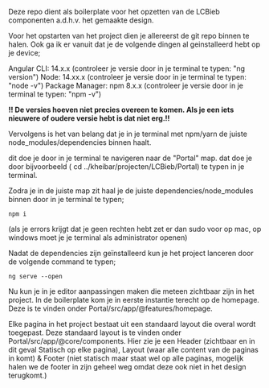 Deze repo dient als boilerplate voor het opzetten van de LCBieb componenten a.d.h.v. het gemaakte design.

Voor het opstarten van het project dien je allereerst de git repo binnen te halen.
Ook ga ik er vanuit dat je de volgende dingen al geinstalleerd hebt op je device;

Angular CLI: 14.x.x (controleer je versie door in je terminal te typen: "ng version")
Node: 14.xx.x (controleer je versie door in je terminal te typen: "node -v")
Package Manager: npm 8.x.x (controleer je versie door in je terminal te typen: "npm -v")

**!! De versies hoeven niet precies overeen te komen. Als je een iets nieuwere of oudere versie hebt is dat niet erg.!!**

Vervolgens is het van belang dat je in je terminal met npm/yarn de juiste node_modules/dependencies binnen haalt.

dit doe je door in je terminal te navigeren naar de "Portal" map. dat doe je door bijvoorbeeld ( cd ../kheibar/projecten/LCBieb/Portal) te typen in je terminal.

Zodra je in de juiste map zit haal je de juiste dependencies/node_modules binnen door in je terminal te typen;

`npm i`

(als je errors krijgt dat je geen rechten hebt zet er dan sudo voor op mac, op windows moet je je terminal als administrator openen)

Nadat de dependencies zijn geïnstalleerd kun je het project lanceren door de volgende command te typen; 

`ng serve --open`

Nu kun je in je editor aanpassingen maken die meteen zichtbaar zijn in het project. In de boilerplate kom je in eerste instantie terecht op de homepage. Deze is te vinden onder Portal/src/app/@features/homepage.

Elke pagina in het project bestaat uit een standaard layout die overal wordt toegepast. Deze standaard layout is te vinden onder Portal/src/app/@core/components. Hier zie je een Header (zichtbaar en in dit geval Statisch op elke pagina), Layout (waar alle content van de paginas in komt) & Footer (niet statisch maar staat wel op alle paginas, mogelijk halen we de footer in zijn geheel weg omdat deze ook niet in het design terugkomt.)

